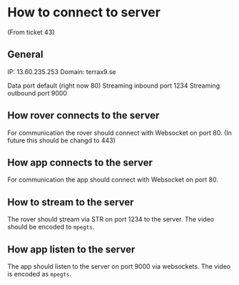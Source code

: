 # How to connect to server

(From ticket 43)

## General

IP: 13.60.235.253
Domain: terrax9.se

Data port default (right now 80)
Streaming inbound port 1234
Streaming outbound port 9000

## How rover connects to the server

For communication the rover should connect with Websocket on port 80.
(In future this should be changd to 443)

## How app connects to the server

For communication the app should connect with Websocket on port 80.

## How to stream to the server

The rover should stream via STR on port 1234 to the server. The video should be encoded to `mpegts`.

## How app listen to the server

The app should listen to the server on port 9000 via websockets. The video is encoded as `mpegts`.